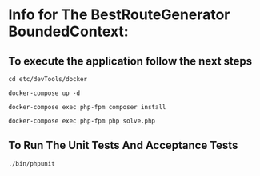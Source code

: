 # Info for The BestRouteGenerator BoundedContext: 

## To execute the application follow the next steps
`cd etc/devTools/docker`

`docker-compose up -d`

`docker-compose exec php-fpm composer install`

`docker-compose exec php-fpm php solve.php`

## To Run The Unit Tests And Acceptance Tests
`./bin/phpunit`
